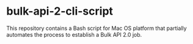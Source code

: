 # bulk-api-2-cli-script
This repository contains a Bash script for Mac OS platform that partially automates the process to establish a Bulk API 2.0 job.

